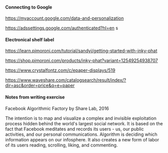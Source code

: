 #### Connecting to Google
https://myaccount.google.com/data-and-personalization 

https://adssettings.google.com/authenticated?hl=en
s
#### Electronical shelf label
https://learn.pimoroni.com/tutorial/sandyj/getting-started-with-inky-phat 

https://shop.pimoroni.com/products/inky-phat?variant=12549254938707

https://www.crystalfontz.com/c/epaper-displays/519

https://www.waveshare.com/catalogsearch/result/index/?dir=asc&order=price&q=e+paper

#### Notes from writing exercise
Facebook Algorithmic Factory by Share Lab, 2016

The intention is to map and visualize a complex and invisible exploitation process hidden behind the world's largest social network. It is based on the fact that Facebook meditates and records its users - us, our public activities, and our personal communications. Algorithm is deciding which information appears on our infosphere. It also creates a new form of labor of its users reading, scrolling, liking, and commenting. 


